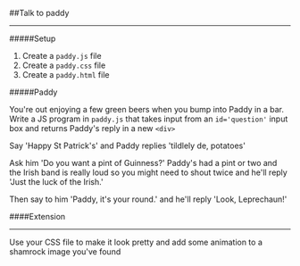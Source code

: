 ##Talk to paddy
___

#####Setup
1. Create a ```paddy.js``` file 
2. Create a ```paddy.css``` file
3. Create a  ```paddy.html``` file

#####Paddy 

You're out enjoying a few green beers when you bump into Paddy in a bar. Write a JS program in ```paddy.js``` that takes input from an ```id='question'``` input box and returns Paddy's reply in a new ```<div>``` 

Say 'Happy St Patrick's' and Paddy replies 'tildlely de,  potatoes'

Ask him 'Do you want a pint of Guinness?' Paddy's had a pint or two and the Irish band is really loud so you might need to shout twice and he'll reply 'Just the luck of the Irish.'

Then say to him 'Paddy, it's your round.' and he'll reply 'Look, Leprechaun!'

####Extension

____

Use your CSS file to make it look pretty and add some animation to a shamrock image you've found
